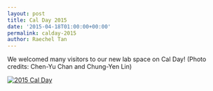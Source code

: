 ```yaml
---
layout: post
title: Cal Day 2015
date: '2015-04-18T01:00:00+00:00'
permalink: calday-2015
author: Raechel Tan
---
```

<p>We welcomed many visitors to our new lab space on Cal Day! (Photo credits: Chen-Yu Chan and Chung-Yen Lin)</p><p class="indent"><a href="{{ site.baseurl }}/assets/images/posts/2015CalDay.jpg" ><img src="{{ site.baseurl }}/assets/images/posts/2015CalDay.jpg" alt="2015 Cal Day"></a></p>
